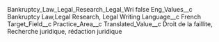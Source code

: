 <?xml version="1.0" encoding="UTF-8"?>
<CustomMetadata xmlns="http://soap.sforce.com/2006/04/metadata" xmlns:xsi="http://www.w3.org/2001/XMLSchema-instance" xmlns:xsd="http://www.w3.org/2001/XMLSchema">
    <label>Bankruptcy_Law_Legal_Research_Legal_Wri</label>
    <protected>false</protected>
    <values>
        <field>Eng_Values__c</field>
        <value xsi:type="xsd:string">Bankruptcy Law,Legal Research, Legal Writing</value>
    </values>
    <values>
        <field>Language__c</field>
        <value xsi:type="xsd:string">French</value>
    </values>
    <values>
        <field>Target_Field__c</field>
        <value xsi:type="xsd:string">Practice_Area__c</value>
    </values>
    <values>
        <field>Translated_Value__c</field>
        <value xsi:type="xsd:string">Droit de la faillite, Recherche juridique, rédaction juridique</value>
    </values>
</CustomMetadata>
